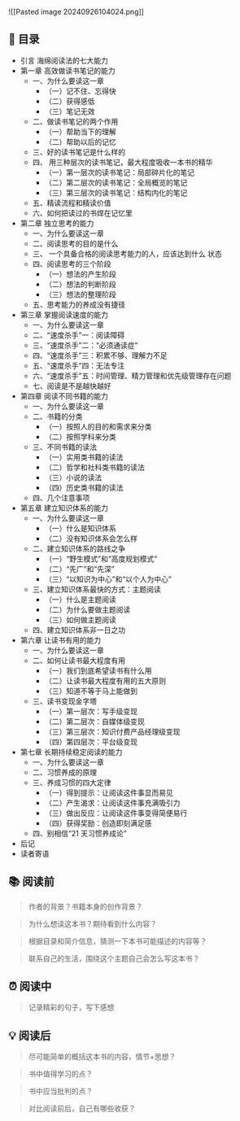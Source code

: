 ![[Pasted image 20240926104024.png]]
## 📑 目录
* 引言 海绵阅读法的七大能力   
* 第一章 高效做读书笔记的能力   
   * 一、为什么要读这一章     
      * （一）记不住、忘得快     
      * （二）获得感低     
      * （三）笔记无效     
   * 二、做读书笔记的两个作用     
      * （一）帮助当下的理解     
      * （二）帮助以后的记忆     
   * 三、好的读书笔记是什么样的     
   * 四、 用三种层次的读书笔记，最大程度吸收一本书的精华     
      * （一）第一层次的读书笔记：局部碎片化的笔记     
      * （二）第二层次的读书笔记：全局概览的笔记     
      * （三）第三层次的读书笔记：结构内化的笔记     
   * 五、精读流程和精读价值     
   * 六、如何把读过的书焊在记忆里     
* 第二章 独立思考的能力     
   * 一、为什么要读这一章     
   * 二、阅读思考的目的是什么     
   * 三、 一个具备合格的阅读思考能力的人，应该达到什么 状态     
   * 四、阅读思考的三个阶段     
      * （一）想法的产生阶段     
      * （二）想法的判断阶段     
      * （三）想法的整理阶段     
   * 五、思考能力的养成没有捷径     
* 第三章 掌握阅读速度的能力     
   * 一、为什么要读这一章     
   * 二、“速度杀手”一：阅读障碍     
   * 三、“速度杀手”二：“必须通读症”     
   * 四、“速度杀手”三：积累不够、理解力不足     
   * 五、“速度杀手”四：无法专注     
   * 六、“速度杀手”五：时间管理、精力管理和优先级管理存在问题     
   * 七、阅读是不是越快越好     
* 第四章 阅读不同书籍的能力     
   * 一、为什么要读这一章     
   * 二、书籍的分类     
      * （一）按照人的目的和需求来分类     
      * （二）按照学科来分类     
   * 三、不同书籍的读法     
      * （一）实用类书籍的读法     
      * （二）哲学和社科类书籍的读法     
      * （三）小说的读法     
      * （四）历史类书籍的读法     
   * 四、几个注意事项    
* 第五章 建立知识体系的能力     
   * 一、为什么要读这一章     
      * （一）什么是知识体系     
      * （二）没有知识体系会怎么样     
   * 二、建立知识体系的路线之争     
      * （一）“野生模式”和“高度规划模式”     
      * （二）“先广”和“先深”     
      * （三）“以知识为中心”和“以个人为中心”     
   * 三、建立知识体系最快的方式：主题阅读     
      * （一）什么是主题阅读     
      * （二）为什么要做主题阅读     
      * （三）如何做主题阅读     
   * 四、建立知识体系非一日之功     
* 第六章 让读书有用的能力     
   * 一、为什么要读这一章     
   * 二、如何让读书最大程度有用     
      * （一）我们到底希望读书有什么用     
      * （二）让读书最大程度有用的五大原则     
      * （三）知道不等于马上能做到     
   * 三、读书变现金字塔     
      * （一）第一层次：写手级变现     
      * （二）第二层次：自媒体级变现     
      * （三）第三层次：知识付费产品经理级变现     
      * （四）第四层次：平台级变现     
* 第七章 长期持续稳定阅读的能力     
   * 一、为什么要读这一章     
   * 二、习惯养成的原理     
   * 三、养成习惯的四大定律     
      * （一）得到提示：让阅读这件事显而易见     
      * （二）产生渴求：让阅读这件事充满吸引力     
      * （三）做出反应：让阅读这件事变得简便易行     
      * （四）获得奖励：创造即刻满足感     
   * 四、别相信“21 天习惯养成论”     
* 后记 
* 读者寄语
## 📚 阅读前
> 作者的背景？书籍本身的创作背景？

> 为什么想读这本书？期待看到什么内容？

> 根据目录和简介信息，猜测一下本书可能描述的内容等？

> 联系自己的生活，围绕这个主题自己会怎么写这本书？
## ⏰ 阅读中
> 记录精彩的句子，写下感想
##  💡 阅读后
> 尽可能简单的概括这本书的内容，情节+思想？

> 书中值得学习的点？

> 书中应当批判的点？

> 对比阅读前后，自己有哪些收获？ 
